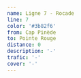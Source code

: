 ```yaml
---
name: Ligne 7 - Rocade
line: 7
color: '#3b82f6'
from: Cap Pinède
to: Pointe Rouge
distance: 0
description: '-'
trafic: '-'
cover: '-'
---
```


##
